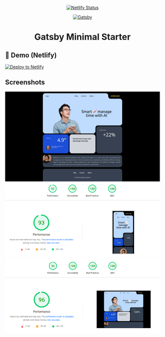 <p align="center">
    <a href="https://idyllic-boba-dd6b35.netlify.app/">
        <img src="https://api.netlify.com/api/v1/badges/7d2926fe-2b89-4594-ac3a-a03900382d7b/deploy-status" alt="Netlify Status" />
    </a>
</p>


<p align="center">
    <a href="https://www.gatsbyjs.com/">
        <img alt="Gatsby" src="https://www.gatsbyjs.com/Gatsby-Monogram.svg" width="60" />
    </a>
</p>

<h1 align="center">
    Gatsby Minimal Starter
</h1>

## 🚀 Demo (Netlify)

<a href="https://idyllic-boba-dd6b35.netlify.app/">
    <img src="https://www.netlify.com/img/deploy/button.svg" alt="Deploy to Netlify" />
</a>

## Screenshots

<img src="demo/screen_1.png" alt="site" />

<img src="demo/screen_2.png" alt="pagespeed mobile" />

<img src="demo/screen_3.png" alt="pagespeed desktop" />
